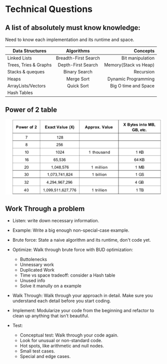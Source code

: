 # Technical Questions

## A list of absolutely must know knowledge:

Need to know each implementation and its runtime and space.

| Data Structures       |      Algorithms      |              Concepts |
| --------------------- | :------------------: | --------------------: |
| Linked Lists          | Breadth-First Search |      Bit manipulation |
| Trees, Tries & Graphs |  Depth-First Search  | Memory(Stack vs Heap) |
| Stacks & queques      |    Binary Search     |             Recursion |
| Heaps                 |      Merge Sort      |   Dynamic Programming |
| ArrayLists/Vectors    |      Quick Sort      |  Big O time and Space |
| Hash Tables           |                      |                       |


## Power of 2 table

![](img/powerof2.png)

## Work Through a problem

+ Listen: write down necessary information.
+ Example: Write a big enough non-special-case example.
+ Brute force: State a naive algorithm and its runtime, don't code yet.
+ Optimize: Walk through brute force with BUD optimization:

    + Buttolenecks
    + Unnessary work
    + Duplicated Work
    + Time vs space tradeoff: consider a Hash table
    + Unused info
    + Solve it manully on a example

+ Walk Through: Walk through your approach in detail. Make sure you understand each detail before you start coding.
+ Implement: Modularize your code from the beginning and refactor to clean up anything that isn't beautiful.
+ Test: 

    + Conceptual test: Walk through your code again.
    + Look for unusual or non-standard code.
    + Hot spots, like arithmetic and null nodes.
    + Small test cases.
    + Special and edge cases.


